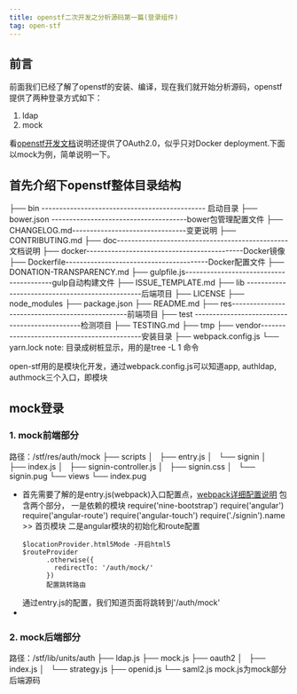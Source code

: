 ```yaml
---
title: openstf二次开发之分析源码第一篇(登录组件)
tag: open-stf
---
```


## 前言
前面我们已经了解了openstf的安装、编译，现在我们就开始分析源码，openstf提供了两种登录方式如下：
1. ldap
2. mock

看[openstf开发文档](https://github.com/openstf/stf/blob/master/doc/DEPLOYMENT.md#stf-authservice)说明还提供了OAuth2.0，似乎只对Docker deployment.下面以mock为例，简单说明一下。

## 首先介绍下openstf整体目录结构
├── bin ---------------------------------------------- 启动目录
├── bower.json --------------------------------------bower包管理配置文件
├── CHANGELOG.md--------------------------------变更说明
├── CONTRIBUTING.md
├── doc------------------------------------------------文档说明
├── docker--------------------------------------------Docker镜像
├── Dockerfile----------------------------------------Docker配置文件
├── DONATION-TRANSPARENCY.md
├── gulpfile.js----------------------------------------gulp自动构建文件
├── ISSUE_TEMPLATE.md
├── lib ------------------------------------------------后端项目
├── LICENSE
├── node_modules
├── package.json
├── README.md
├── res------------------------------------------------前端项目
├── test ----------------------------------------------检测项目
├── TESTING.md
├── tmp
├── vendor--------------------------------------------安装目录
├── webpack.config.js
└── yarn.lock
note: 目录成树桩显示，用的是tree -L 1 命令

open-stf用的是模块化开发，通过webpack.config.js可以知道app, authldap, authmock三个入口，即模块
## mock登录
### 1. mock前端部分
路径：/stf/res/auth/mock
├── scripts
│   ├── entry.js
│   └── signin
│       ├── index.js
│       ├── signin-controller.js
│       ├── signin.css
│       └── signin.pug
└── views
    └── index.pug
- 首先需要了解的是entry.js(webpack)入口配置点，[webpack详细配置说明](http://www.css88.com/doc/webpack2/guides/code-splitting-require)
包含两个部分，
  一是依赖的模块
  require('nine-bootstrap')
  require('angular')
  require('angular-route')
  require('angular-touch')
  require('./signin').name >> 首页模块
  二是angular模块的初始化和route配置
  ```
  $locationProvider.html5Mode -开启html5
  $routeProvider
        .otherwise({
          redirectTo: '/auth/mock/'
        })
        配置跳转路由
  ```
  通过entry.js的配置，我们知道页面将跳转到'/auth/mock'
- 


### 2. mock后端部分
路径：/stf/lib/units/auth
├── ldap.js
├── mock.js
├── oauth2
│   ├── index.js
│   └── strategy.js
├── openid.js
└── saml2.js
mock.js为mock部分后端源码
